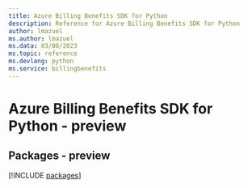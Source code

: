 ```yaml
---
title: Azure Billing Benefits SDK for Python
description: Reference for Azure Billing Benefits SDK for Python
author: lmazuel
ms.author: lmazuel
ms.data: 03/08/2023
ms.topic: reference
ms.devlang: python
ms.service: billingbenefits
---
```

# Azure Billing Benefits SDK for Python - preview
## Packages - preview
[!INCLUDE [packages](billing-benefits-index.md)]
